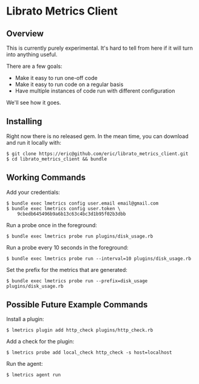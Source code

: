 # Librato Metrics Client

## Overview

This is currently purely experimental. It's hard to tell from here if it will
turn into anything useful.

There are a few goals:

* Make it easy to run one-off code
* Make it easy to run code on a regular basis
* Have multiple instances of code run with different configuration

We'll see how it goes.

## Installing

Right now there is no released gem. In the mean time, you can download and 
run it locally with:

    $ git clone https://eric@github.com/eric/librato_metrics_client.git
    $ cd librato_metrics_client && bundle


## Working Commands

Add your credentials:

    $ bundle exec lmetrics config user.email email@gmail.com
    $ bundle exec lmetrics config user.token \
        9cbedb645496b9a6b13c63c4bc3d1b95f02b3dbb

Run a probe once in the foreground:

    $ bundle exec lmetrics probe run plugins/disk_usage.rb

Run a probe every 10 seconds in the foreground:

    $ bundle exec lmetrics probe run --interval=10 plugins/disk_usage.rb

Set the prefix for the metrics that are generated:

    $ bundle exec lmetrics probe run --prefix=disk_usage plugins/disk_usage.rb


## Possible Future Example Commands


Install a plugin:

    $ lmetrics plugin add http_check plugins/http_check.rb

Add a check for the plugin:

    $ lmetrics probe add local_check http_check -s host=localhost

Run the agent:

    $ lmetrics agent run

